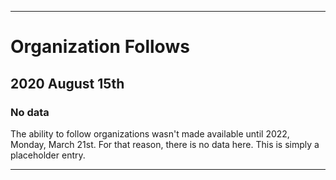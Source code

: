
***

# Organization Follows

## 2020 August 15th

### No data

The ability to follow organizations wasn't made available until 2022, Monday, March 21st. For that reason, there is no data here. This is simply a placeholder entry.

***
